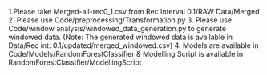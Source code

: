 1.Please take Merged-all-rec0_1.csv    from Rec Interval 0.1/RAW Data/Merged
2. Please use Code/preprocessing/Transformation.py
3. Please use Code/window analysis/windowed_data_generation.py to generate windowed data. (Note: The generated windowed data is available in Data/Rec int: 0.1/updated/merged_windowed.csv)
4.  Models are available in Code/Models/RandomForestClassifier & Modelling Script is available in RandomForestClassifier/ModellingScript